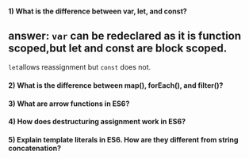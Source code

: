 


#### 1) What is the difference between var, let, and const?
## answer: `var` can be redeclared as it is function scoped,but let and const are block scoped. 
`let`allows reassignment but `const` does not.
 
#### 2) What is the difference between map(), forEach(), and filter()? 

#### 3) What are arrow functions in ES6?

#### 4) How does destructuring assignment work in ES6?

#### 5) Explain template literals in ES6. How are they different from string concatenation?

 





